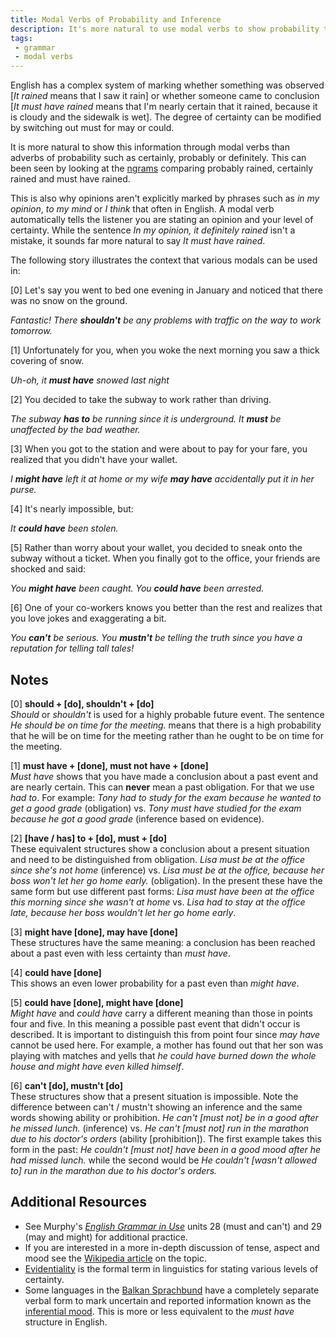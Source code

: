 ```yaml
---
title: Modal Verbs of Probability and Inference
description: It's more natural to use modal verbs to show probability than adverbs
tags:
 - grammar
 - modal verbs
---
```

English has a complex system of marking whether something was observed [*It rained* means that I saw it rain] or whether someone came to conclusion [*It must have rained* means that I'm nearly certain that it rained, because it is cloudy and the sidewalk is wet]. The degree of certainty can be modified by switching out must for may or could.

It is more natural to show this information through modal verbs than adverbs of probability such as certainly, probably or definitely. This can been seen by looking at the <a href="https://books.google.com/ngrams/graph?content=probably+rained%2Cmust+have+rained%2Ccertainly+rained&year_start=1800&year_end=2000&corpus=15&smoothing=3&share=&direct_url=t1%3B%2Cprobably%20rained%3B%2Cc0%3B.t1%3B%2Cmust%20have%20rained%3B%2Cc0%3B.t1%3B%2Ccertainly%20rained%3B%2Cc0" target="!!!">ngrams</a> comparing probably rained, certainly rained and must have rained.

This is also why opinions aren't explicitly marked by phrases such as *in my opinion*, *to my mind* or *I think* that often in English. A modal verb automatically tells the listener you are stating an opinion and your level of certainty. While the sentence *In my opinion, it definitely rained* isn't a mistake, it sounds far more natural to say *It must have rained*.

The following story illustrates the context that various modals can be used in:  

[0] Let's say you went to bed one evening in January and noticed that there was no snow on the ground.

_Fantastic! There **shouldn't** be any problems with traffic on the way to work tomorrow._

[1] Unfortunately for you, when you woke the next morning you saw a thick covering of snow.  

_Uh-oh, it **must have** snowed last night_  

[2] You decided to take the subway to work rather than driving.   

_The subway **has to** be running since it is underground. It **must** be unaffected by the bad weather._

[3] When you got to the station and were about to pay for your fare, you realized that you didn't have your wallet.      

_I **might have** left it at home or my wife **may have** accidentally put it in her purse._

[4] It's nearly impossible, but:      

_It **could have** been stolen._

[5] Rather than worry about your wallet, you decided to sneak onto the subway without a ticket. When you finally got to the office, your friends are shocked and said:   

_You **might have** been caught. You **could have** been arrested._

[6]  One of your co-workers knows you better than the rest and realizes that you love jokes and exaggerating a bit.  

_You **can't** be serious. You **mustn't** be telling the truth since you have a reputation for telling tall tales!_  

## Notes

[0] **should + [do], shouldn't + [do]**  
*Should* or *shouldn't* is used for a highly probable future event. The sentence *He should be on time for the meeting.* means that there is a high probability that he will be on time for the meeting rather than he ought to be on time for the meeting.

[1] **must have + [done], must not have + [done]**  
*Must have* shows that you have made a conclusion about a past event and are nearly certain. This can **never** mean a past obligation. For that we use *had to*. For example: *Tony had to study for the exam because he wanted to get a good grade* (obligation) vs. *Tony must have studied for the exam because he got a good grade* (inference based on evidence).

[2] **[have / has] to + [do], must + [do]**  
These equivalent structures show a conclusion about a present situation and need to be distinguished from obligation. *Lisa must be at the office since she's not home* (inference) vs. *Lisa must be at the office, because her boss won't let her go home early.* (obligation). In the present these have the same form but use different past forms: *Lisa must have been at the office this morning since she wasn't at home* vs. *Lisa had to stay at the office late, because her boss wouldn't let her go home early*.

[3] **might have [done], may have [done]**  
These structures have the same meaning: a conclusion has been reached about a past even with less certainty than *must have*.

[4] **could have [done]**  
This shows an even lower probability for a past even than *might have*.

[5] **could have [done], might have [done]**  
*Might have* and *could have* carry a different meaning than those in points four and five. In this meaning a possible past event that didn't occur is described. It is important to distinguish this from point four since *may have* cannot be used here. For example, a mother has found out that her son was playing with matches and yells that *he could have burned down the whole house and might have even killed himself*.

[6] **can't [do], mustn't [do]**  
These structures show that a present situation is impossible. Note the difference between can't / mustn't showing an inference and the same words showing ability or prohibition. *He can't [must not] be in a good after he missed lunch.* (inference) vs. *He can't [must not] run in the marathon due to his doctor's orders* (ability [prohibition]). The first example takes this form in the past: *He couldn't [must not] have been in a good mood after he had missed lunch.* while the second would be *He couldn't [wasn't allowed to] run in the marathon due to his doctor's orders.*

## Additional Resources

- See Murphy's <a href="https://www.amazon.com/gp/product/1107539331?ie=UTF8&tag=derekcomua-20&camp=1789&linkCode=xm2&creativeASIN=1107539331" target="!!!">*English Grammar in Use*</a> units 28 (must and can't) and 29 (may and might) for additional practice.  
- If you are interested in a more in-depth discussion of tense, aspect and mood see the <a href="https://en.wikipedia.org/wiki/Tense–aspect–mood" target="!!!">Wikipedia article</a> on the topic.  
- <a href="https://en.wikipedia.org/wiki/Evidentiality" target="!!!">Evidentiality</a> is the formal term in linguistics for stating various levels of certainty.    
- Some languages in the <a href="https://en.wikipedia.org/wiki/Balkan_sprachbund" target="!!!">Balkan Sprachbund</a> have a completely separate verbal form to mark uncertain and reported information known as the <a href="https://en.wikipedia.org/wiki/Inferential_mood" target="!!!">inferential mood</a>. This is more or less equivalent to the *must have* structure in English.
